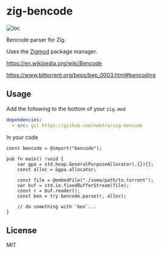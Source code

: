 # zig-bencode
![loc](https://sloc.xyz/github/nektro/zig-bencode)

Bencode parser for Zig.

Uses the [Zigmod](https://github.com/nektro/zigmod) package manager.

https://en.wikipedia.org/wiki/Bencode

https://www.bittorrent.org/beps/bep_0003.html#bencoding

## Usage
Add the following to the bottom of your `zig.mod`
```yml
dependencies:
  - src: git https://github.com/nektro/zig-bencode
```

In your code
```zig
const bencode = @import("bencode");

pub fn main() !void {
    var gpa = std.heap.GeneralPurposeAllocator(.{}){};
    const alloc = &gpa.allocator;

    const file = @embedFile("./some/path/to.torrent");
    var buf = std.io.fixedBufferStream(file);
    const r = buf.reader();
    const ben = try bencode.parse(r, alloc);

    // do something with `ben`...
}
```

## License
MIT
